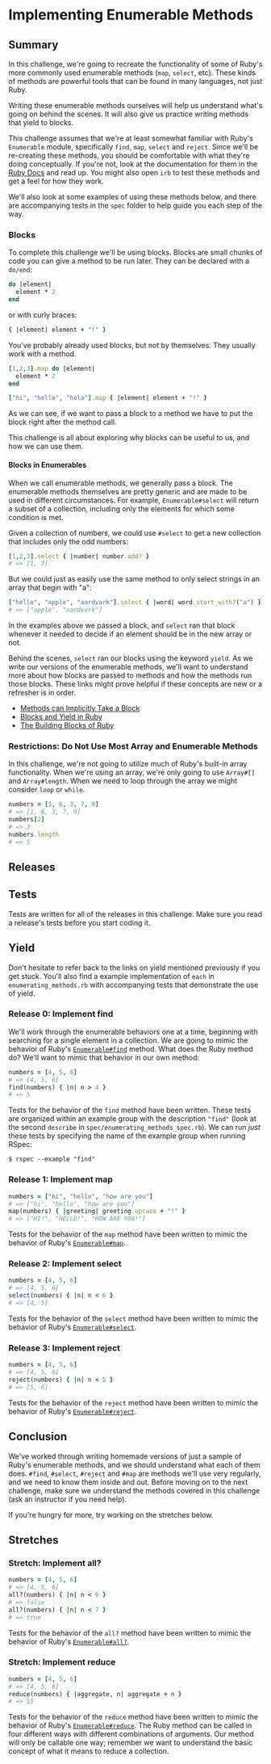 # Implementing Enumerable Methods

## Summary
In this challenge, we're going to recreate the functionality of some of Ruby's more commonly used enumerable methods (`map`, `select`, etc).  These kinds of methods are powerful tools that can be found in many languages, not just Ruby.

Writing these enumerable methods ourselves will help us understand what's going on behind the scenes.  It will also give us practice writing methods that yield to blocks.

This challenge assumes that we're at least somewhat familiar with Ruby's `Enumerable` module, specifically `find`, `map`, `select` and `reject`.  Since we'll be re-creating these methods, you should be comfortable with what they're doing conceptually. If you're not, look at the documentation for them in the [Ruby Docs](http://ruby-doc.org/core-2.2.3/Enumerable.html) and read up. You might also open `irb` to test these methods and get a feel for how they work.

We'll also look at some examples of using these methods below, and there are accompanying tests in the `spec` folder to help guide you each step of the way.

### Blocks

To complete this challenge we'll be using blocks. Blocks are small chunks of code you can give a method to be run later. They can be declared with a `do/end`:

```ruby
do |element|
  element * 2
end
```

or with curly braces:

```ruby
{ |element| element + "!" }
```

You've probably already used blocks, but not by themselves. They usually work with a method.

```ruby
[1,2,3].map do |element|
  element * 2
end
```

```ruby
["hi", "hello", "hola"].map { |element| element + "!" }
```

As we can see, if we want to pass a block to a method we have to put the block right after the method call.

This challenge is all about exploring why blocks can be useful to us, and how we can use them.

#### Blocks in Enumerables
When we call enumerable methods, we generally pass a block.  The enumerable methods themselves are pretty generic and are made to be used in different circumstances.  For example, `Enumerable#select` will return a subset of a collection, including only the elements for which some condition is met.

Given a collection of numbers, we could use `#select` to get a new collection that includes only the odd numbers:

```ruby
[1,2,3].select { |number| number.odd? }
# => [1, 3]
```

But we could just as easily use the same method to only select strings in an array that begin with "a":

```ruby
["hello", "apple", "aardvark"].select { |word| word.start_with?("a") }
# => ["apple", "aardvark"]
```

In the examples above we passed a block, and `select` ran that block whenever it needed to decide if an element should be in the new array or not.

Behind the scenes, `select` ran our blocks using the keyword `yield`. As we write our versions of the enumerable methods, we'll want to understand more about how blocks are passed to methods and how the methods run those blocks.  These links might prove helpful if these concepts are new or a refresher is in order.

* [Methods can Implicitly Take a Block](http://www.skorks.com/2013/04/ruby-ampersand-parameter-demystified/#theimplicitblock)
* [Blocks and Yield in Ruby](http://stackoverflow.com/questions/3066703/blocks-and-yields-in-ruby)
* [The Building Blocks of Ruby](http://yehudakatz.com/2010/02/07/the-building-blocks-of-ruby/)


### Restrictions:  Do Not Use Most Array and Enumerable Methods
In this challenge, we're not going to utilize much of Ruby's built-in array functionality. When we're using an array, we're only going to use `Array#[]` and `Array#length`. When we need to loop through the array we might consider `loop` or  `while`.

```ruby
numbers = [1, 6, 3, 7, 9]
# => [1, 6, 3, 7, 9]
numbers[2]
# => 3
numbers.length
# => 5
```

## Releases

## Tests
Tests are written for all of the releases in this challenge. Make sure you read a release's tests before you start coding it.

## Yield
Don't hesitate to refer back to the links on yield mentioned previously if you get stuck. You'll also find a example implementation of `each` in `enumerating_methods.rb` with accompanying tests that demonstrate the use of yield.

### Release 0: Implement find
We'll work through the enumerable behaviors one at a time, beginning with searching for a single element in a collection.  We are going to mimic the behavior of Ruby's [`Enumerable#find`](http://ruby-doc.org/core-2.0.0/Enumerable.html#method-i-find) method.  What does the Ruby method do?  We'll want to mimic that behavior in our own method:

```ruby
numbers = [4, 5, 6]
# => [4, 5, 6]
find(numbers) { |n| n > 4 }
# => 5
```

Tests for the behavior of the `find` method have been written. These tests are organized within an example group with the description `"find"` (look at the second `describe` in  `spec/enumerating_methods_spec.rb`).  We can run _just_ these tests by specifying the name of the example group when running RSpec:

```
$ rspec --example "find"
```

### Release 1: Implement map
```ruby
numbers = ["hi", "hello", "how are you"]
# => ["hi", "hello", "how are you"]
map(numbers) { |greeting| greeting.upcase + "!" }
# => ["HI!", "HELLO!", "HOW ARE YOU!"]
```

Tests for the behavior of the `map` method have been written to mimic the behavior of Ruby's [`Enumerable#map`](http://ruby-doc.org/core-2.0.0/Enumerable.html#method-i-map).


### Release 2: Implement select
```ruby
numbers = [4, 5, 6]
# => [4, 5, 6]
select(numbers) { |n| n < 6 }
# => [4, 5]
```

Tests for the behavior of the `select` method have been written to mimic the behavior of Ruby's [`Enumerable#select`](http://ruby-doc.org/core-2.0.0/Enumerable.html#method-i-select).


### Release 3: Implement reject
```ruby
numbers = [4, 5, 6]
# => [4, 5, 6]
reject(numbers) { |n| n < 5 }
# => [5, 6]
```

Tests for the behavior of the `reject` method have been written to mimic the behavior of Ruby's [`Enumerable#reject`](http://ruby-doc.org/core-2.0.0/Enumerable.html#method-i-reject).

## Conclusion

We've worked through writing homemade versions of just a sample of Ruby's enumerable methods, and we should understand what each of them does. `#find`, `#select`, `#reject` and `#map` are methods we'll use very regularly, and we need to know them inside and out.  Before moving on to the next challenge, make sure we understand the methods covered in this challenge (ask an instructor if you need help).

If you're hungry for more, try working on the stretches below.

## Stretches
### Stretch: Implement all?
```ruby
numbers = [4, 5, 6]
# => [4, 5, 6]
all?(numbers) { |n| n < 6 }
# => false
all?(numbers) { |n| n < 7 }
# => true
```

Tests for the behavior of the `all?` method have been written to mimic the behavior of Ruby's [`Enumerable#all?`](http://ruby-doc.org/core-2.0.0/Enumerable.html#method-i-all-3F).


### Stretch: Implement reduce
```ruby
numbers = [4, 5, 6]
# => [4, 5, 6]
reduce(numbers) { |aggregate, n| aggregate + n }
# => 15
```

Tests for the behavior of the `reduce` method have been written to mimic the behavior of Ruby's [`Enumerable#reduce`](http://ruby-doc.org/core-2.0.0/Enumerable.html#method-i-reduce).  The Ruby method can be called in four different ways with different combinations of arguments. Our method will only be callable one way; remember we want to understand the basic concept of what it means to reduce a collection.
